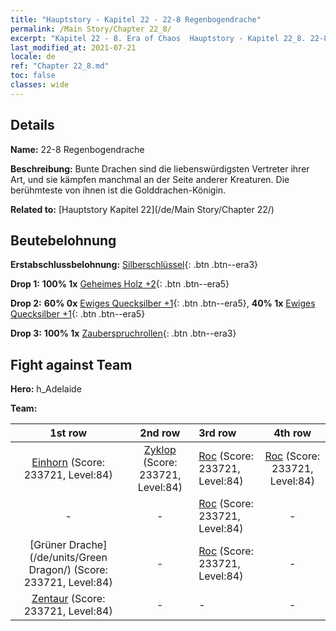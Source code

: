 ```yaml
---
title: "Hauptstory - Kapitel 22 - 22-8 Regenbogendrache"
permalink: /Main Story/Chapter 22_8/
excerpt: "Kapitel 22 - 8. Era of Chaos  Hauptstory - Kapitel 22_8. 22-8 Regenbogendrache"
last_modified_at: 2021-07-21
locale: de
ref: "Chapter 22_8.md"
toc: false
classes: wide
---
```


## Details

 **Name:** 22-8 Regenbogendrache

 **Beschreibung:** Bunte Drachen sind die liebenswürdigsten Vertreter ihrer Art, und sie kämpfen manchmal an der Seite anderer Kreaturen. Die berühmteste von ihnen ist die Golddrachen-Königin.

 **Related to:** [Hauptstory Kapitel 22](/de/Main Story/Chapter 22/)

## Beutebelohnung

 **Erstabschlussbelohnung:** [Silberschlüssel](/ItemsDE/con_693/){: .btn .btn--era3}

 **Drop 1:** **100% 1x** [Geheimes Holz +2](/ItemsDE/mat_76/){: .btn .btn--era5}

 **Drop 2:** **60% 0x** [Ewiges Quecksilber +1](/ItemsDE/mat_70/){: .btn .btn--era5}, **40% 1x** [Ewiges Quecksilber +1](/ItemsDE/mat_70/){: .btn .btn--era5}

 **Drop 3:** **100% 1x** [Zauberspruchrollen](/ItemsDE/con_694/){: .btn .btn--era3}


## Fight against Team
 **Hero:** h_Adelaide

 **Team:**


  | 1st row | 2nd row | 3rd row | 4th row |
  |:----:|:----:|:----|:----:|
  | [Einhorn](/de/units/Unicorn/) (Score: 233721, Level:84)  | [Zyklop](/de/units/Cyclops/) (Score: 233721, Level:84)  | [Roc](/de/units/Roc/) (Score: 233721, Level:84)  | [Roc](/de/units/Roc/) (Score: 233721, Level:84)  |
  | - | - | [Roc](/de/units/Roc/) (Score: 233721, Level:84)  | - |
  | [Grüner Drache](/de/units/Green Dragon/) (Score: 233721, Level:84)  | - | [Roc](/de/units/Roc/) (Score: 233721, Level:84)  | - |
  | [Zentaur](/de/units/Centaur/) (Score: 233721, Level:84)  | - | - | - |


